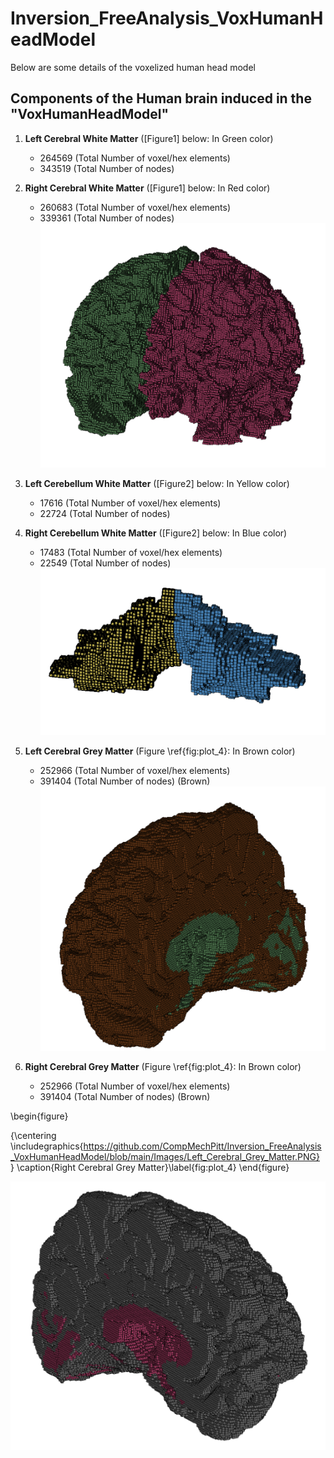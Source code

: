 # Inversion_FreeAnalysis_VoxHumanHeadModel
Below are some details of the voxelized human head model
## Components of the Human brain induced in the "VoxHumanHeadModel"

1. __Left Cerebral White Matter__ ([Figure1] below: In Green color)
    - 264569 (Total Number of voxel/hex elements)
    - 343519 (Total Number of nodes) 
2. __Right Cerebral White Matter__ ([Figure1] below: In Red color)
    - 260683 (Total Number of voxel/hex elements)
    - 339361 (Total Number of nodes) 
![Figure1](https://github.com/CompMechPitt/Inversion_FreeAnalysis_VoxHumanHeadModel/blob/main/Images/Left_Right_Cerebral_White_Matter.PNG)

3. __Left Cerebellum White Matter__ ([Figure2] below: In Yellow color)
    - 17616 (Total Number of voxel/hex elements)
    - 22724 (Total Number of nodes) 
4. __Right Cerebellum White Matter__ ([Figure2] below: In Blue color)
    - 17483 (Total Number of voxel/hex elements)
    - 22549 (Total Number of nodes) 
![Figure2](https://github.com/CompMechPitt/Inversion_FreeAnalysis_VoxHumanHeadModel/blob/main/Images/Left_Right_Cerebellum_White_Matter.PNG)

5. __Left Cerebral Grey Matter__ (Figure \ref{fig:plot_4}: In Brown color)
    - 252966 (Total Number of voxel/hex elements)
    - 391404 (Total Number of nodes) (Brown)
![Figure3](https://github.com/CompMechPitt/Inversion_FreeAnalysis_VoxHumanHeadModel/blob/main/Images/Left_Cerebral_Grey_Matter.PNG)

6. __Right Cerebral Grey Matter__ (Figure \ref{fig:plot_4}: In Brown color)
    - 252966 (Total Number of voxel/hex elements)
    - 391404 (Total Number of nodes) (Brown)

\begin{figure}

{\centering \includegraphics{https://github.com/CompMechPitt/Inversion_FreeAnalysis_VoxHumanHeadModel/blob/main/Images/Left_Cerebral_Grey_Matter.PNG} 
}
\caption{Right Cerebral Grey Matter}\label{fig:plot_4}
\end{figure}
    
![Figure4](https://github.com/CompMechPitt/Inversion_FreeAnalysis_VoxHumanHeadModel/blob/main/Images/Right_Cerebral_Grey_Matter.PNG)